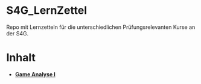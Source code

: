 # S4G_LernZettel
Repo mit Lernzetteln für die unterschiedlichen Prüfungsrelevanten Kurse an der S4G.

# Inhalt
- **[Game Analyse I](https://github.com/bene-labs/S4G_LernZettel/blob/main/GameAnalyse-1.md)**
